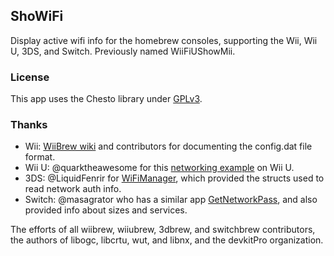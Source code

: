 ## ShoWiFi
Display active wifi info for the homebrew consoles, supporting the Wii, Wii U, 3DS, and Switch. Previously named WiiFiUShowMii.

### License
This app uses the Chesto library under [GPLv3](https://github.com/fortheusers/chesto/blob/master/LICENSE).

### Thanks
- Wii: [WiiBrew wiki](https://wiibrew.org/wiki//shared2/sys/net/02/config.dat) and contributors for documenting the config.dat file format.
- Wii U: @quarktheawesome for this [networking example](https://gbatemp.net/threads/simple-iosu-communication.432165/post-6483501) on Wii U.
- 3DS: @LiquidFenrir for [WiFiManager](https://github.com/LiquidFenrir/WifiManager/), which provided the structs used to read network auth info.
- Switch: @masagrator who has a similar app [GetNetworkPass](https://github.com/masagrator/GetNetworkPass/), and also provided info about sizes and services.

The efforts of all wiibrew, wiiubrew, 3dbrew, and switchbrew contributors, the authors of libogc, libcrtu, wut, and libnx, and the devkitPro organization.